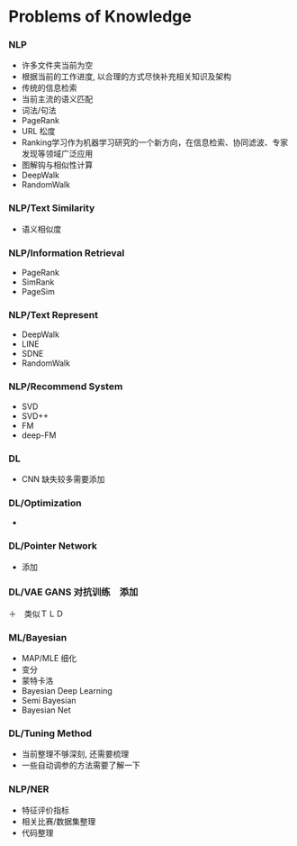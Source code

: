 # Problems of Knowledge

### NLP
+ 许多文件夹当前为空
+ 根据当前的工作进度, 以合理的方式尽快补充相关知识及架构
+ 传统的信息检索
+ 当前主流的语义匹配
+ 词法/句法
+ PageRank
+ URL 松度
+ Ranking学习作为机器学习研究的一个新方向，在信息检索、协同滤波、专家发现等领域广泛应用
+ 图解钩与相似性计算
+ DeepWalk
+ RandomWalk

### NLP/Text Similarity
+ 语义相似度

### NLP/Information Retrieval
+ PageRank
+ SimRank
+ PageSim

### NLP/Text Represent
+ DeepWalk
+ LINE
+ SDNE
+ RandomWalk

### NLP/Recommend System
+ SVD
+ SVD++
+ FM
+ deep-FM

### DL
+ CNN 缺失较多需要添加

### DL/Optimization
+ 


### DL/Pointer Network
+ 添加

### DL/VAE GANS 对抗训练　添加
＋　类似ＴＬＤ

### ML/Bayesian 
+ MAP/MLE 细化
+ 变分
+ 蒙特卡洛
+ Bayesian Deep Learning
+ Semi Bayesian 
+ Bayesian Net

### DL/Tuning Method
+ 当前整理不够深刻, 还需要梳理
+ 一些自动调参的方法需要了解一下

### NLP/NER

+ 特征评价指标
+ 相关比赛/数据集整理
+ 代码整理